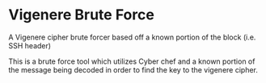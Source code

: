 # Vigenere Brute Force
A Vigenere cipher brute forcer based off a known portion of the block (i.e. SSH header)

This is a brute force tool which utilizes Cyber chef and a known portion of the message being decoded in order to find the key to the vigenere cipher.
